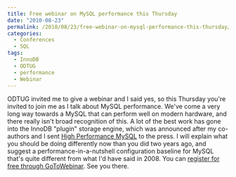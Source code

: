```yaml
---
title: Free webinar on MySQL performance this Thursday
date: "2010-08-23"
permalink: /2010/08/23/free-webinar-on-mysql-performance-this-thursday/
categories:
  - Conferences
  - SQL
tags:
  - InnoDB
  - ODTUG
  - performance
  - Webinar
---
```

ODTUG invited me to give a webinar and I said yes, so this Thursday you're invited to join me as I talk about MySQL performance. We've come a very long way towards a MySQL that can perform well on modern hardware, and there really isn't broad recognition of this. A lot of the best work has gone into the InnoDB "plugin" storage engine, which was announced after my co-authors and I sent [High Performance MySQL][1] to the press. I will explain what you should be doing differently now than you did two years ago, and suggest a performance-in-a-nutshell configuration baseline for MySQL that's quite different from what I'd have said in 2008. You can [register for free through GoToWebinar][2]. See you there.

 [1]: http://tinyurl.com/highperfmysql
 [2]: https://www2.gotomeeting.com/register/470088995

